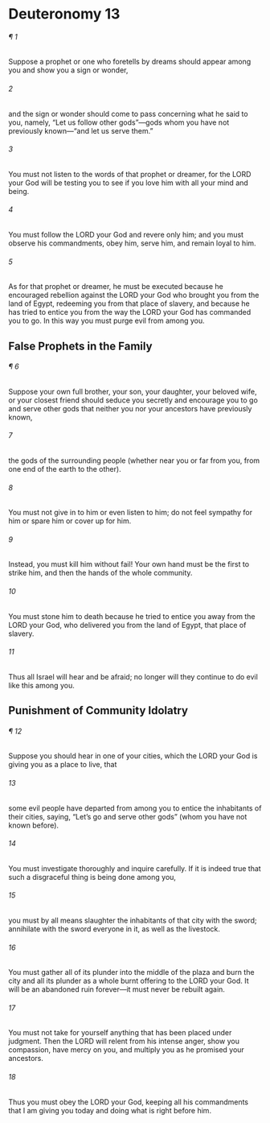 # Deuteronomy 13
###### ¶ 1
Suppose a prophet or one who foretells by dreams should appear among you and show you a sign or wonder,
###### 2
and the sign or wonder should come to pass concerning what he said to you, namely, “Let us follow other gods”—gods whom you have not previously known—“and let us serve them.”
###### 3
You must not listen to the words of that prophet or dreamer, for the LORD your God will be testing you to see if you love him with all your mind and being.
###### 4
You must follow the LORD your God and revere only him; and you must observe his commandments, obey him, serve him, and remain loyal to him.
###### 5
As for that prophet or dreamer, he must be executed because he encouraged rebellion against the LORD your God who brought you from the land of Egypt, redeeming you from that place of slavery, and because he has tried to entice you from the way the LORD your God has commanded you to go. In this way you must purge evil from among you.
## False Prophets in the Family
###### ¶ 6
Suppose your own full brother, your son, your daughter, your beloved wife, or your closest friend should seduce you secretly and encourage you to go and serve other gods that neither you nor your ancestors have previously known,
###### 7
the gods of the surrounding people (whether near you or far from you, from one end of the earth to the other).
###### 8
You must not give in to him or even listen to him; do not feel sympathy for him or spare him or cover up for him.
###### 9
Instead, you must kill him without fail! Your own hand must be the first to strike him, and then the hands of the whole community.
###### 10
You must stone him to death because he tried to entice you away from the LORD your God, who delivered you from the land of Egypt, that place of slavery.
###### 11
Thus all Israel will hear and be afraid; no longer will they continue to do evil like this among you.
## Punishment of Community Idolatry
###### ¶ 12
Suppose you should hear in one of your cities, which the LORD your God is giving you as a place to live, that
###### 13
some evil people have departed from among you to entice the inhabitants of their cities, saying, “Let’s go and serve other gods” (whom you have not known before).
###### 14
You must investigate thoroughly and inquire carefully. If it is indeed true that such a disgraceful thing is being done among you,
###### 15
you must by all means slaughter the inhabitants of that city with the sword; annihilate with the sword everyone in it, as well as the livestock.
###### 16
You must gather all of its plunder into the middle of the plaza and burn the city and all its plunder as a whole burnt offering to the LORD your God. It will be an abandoned ruin forever—it must never be rebuilt again.
###### 17
You must not take for yourself anything that has been placed under judgment. Then the LORD will relent from his intense anger, show you compassion, have mercy on you, and multiply you as he promised your ancestors.
###### 18
Thus you must obey the LORD your God, keeping all his commandments that I am giving you today and doing what is right before him.
